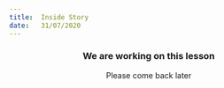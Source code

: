 ```yaml
---
title:  Inside Story
date:   31/07/2020
---
```


### <center>We are working on this lesson</center>
<center>Please come back later</center>